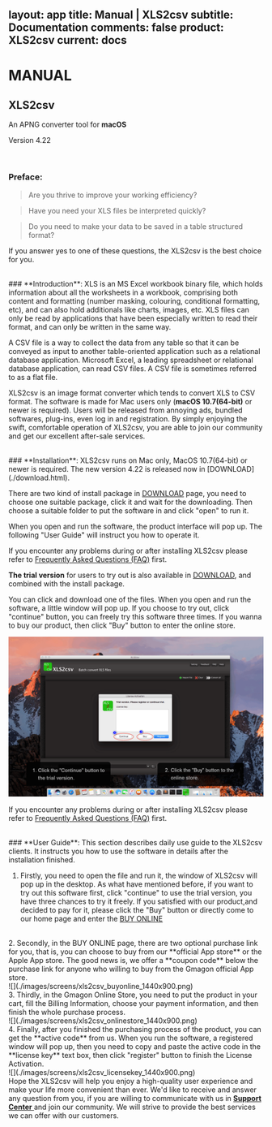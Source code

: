 layout: app
title: Manual | XLS2csv
subtitle: Documentation
comments: false
product: XLS2csv
current: docs
---

# MANUAL
## XLS2csv
An APNG converter tool for **macOS**

Version 4.22


<br>

 ### **Preface**:

>Are you thrive to improve your working efficiency?

>Have you need your XLS files be interpreted quickly?

>Do you need to make your data to be saved in a table structured format?

If you answer yes to one of these questions, the XLS2csv is the best choice for you.

<br>
### **Introduction**: 
XLS is an MS Excel workbook binary file, which holds information about all the worksheets in a workbook, comprising both content and formatting (number masking, colouring, conditional formatting, etc), and can also hold additionals like charts, images, etc. XLS files can only be read by applications that have been especially written to read their format, and can only be written in the same way.

A CSV file is a way to collect the data from any table so that it can be conveyed as input to another table-oriented application such as a relational database application. Microsoft Excel, a leading spreadsheet or relational database application, can read CSV files. A CSV file is sometimes referred to as a flat file.

XLS2csv is an image format converter which tends to convert XLS to CSV format. The software is made for Mac users only (**macOS 10.7(64-bit)** or newer is required). Users will be released from annoying ads, bundled softwares, plug-ins, even log in and registration. By simply enjoying the swift, comfortable operation of XLS2csv, you are able to join our community and get our excellent after-sale services.  

<br>
### **Installation**:
XLS2csv runs on Mac only, MacOS 10.7(64-bit) or newer is required. The new version 4.22 is released now in [DOWNLOAD](./download.html). 

There are two kind of install package in [DOWNLOAD](./download.html) page, you need to choose one suitable package, click it and wait for the downloading. Then choose a suitable folder to put the software in and click "open" to run it.   

When you open and run the software, the product interface will pop up. The following "User Guide" will instruct you how to operate it. 

If you encounter any problems during or after installing XLS2csv please refer to [Frequently Asked Questions (FAQ)](./faq.html) first.

**The trial version** for users to try out is also available in [DOWNLOAD](./download.html), and combined with the install package.


 You can click and download one of the files. When you open and run the software, a little window will pop up. If you choose to try out, click "continue" button, you can freely try this software three times. If you wanna to buy our product, then click "Buy" button to enter the online store. 

![](./images/screens/xls2csv_trialversion_1440x900.png) 

If you encounter any problems during or after installing XLS2csv please refer to [Frequently Asked Questions (FAQ)](./faq.html) first.

<br>
### **User Guide**:
This section describes daily use guide to the XLS2csv clients. It instructs you how to use the software in details after the installation finished.

1. Firstly, you need to open the file and run it, the window of XLS2csv will pop up in the desktop. As what have mentioned before, if you want to try out this software first, click "continue" to use the trial version, you have three chances to try it freely. If you satisfied with our product,and decided to pay for it, please click the "Buy" button or directly come to our home page and enter the [BUY ONLINE](./buy.html)
<br>
2. Secondly, in the BUY ONLINE page, there are two optional purchase link for you, that is, you can choose to buy from our **official App store** or the Apple App store. The good news is, we offer a **coupon code** below the purchase link for anyone who willing to buy from the Gmagon official App store. 
<br>
![](./images/screens/xls2csv_buyonline_1440x900.png) 
<br>
3. Thirdly, in the Gmagon Online Store, you need to put the product in your cart, fill the Billing Information, choose your payment information, and then finish the whole purchase process.
<br>
![](./images/screens/xls2csv_onlinestore_1440x900.png) 
<br>
4. Finally, after you finished the purchasing process of the product, you can get the **active code** from us. When you run the software, a registered window will pop up, then you need to copy and paste the active code in the **license key** text box, then click "register" button to finish the License Activation.
<br>
![](./images/screens/xls2csv_licensekey_1440x900.png)  
<br>
Hope the XLS2csv will help you enjoy a high-quality user experience and make your life more convenient than ever. We'd like to receive and answer any question from you, if you are willing to communicate with us in <a href="https://gitter.im/Gmagon/support" target="_blank"> <strong>Support Center</strong> </a> and join our community. We will strive to provide the best services we can offer with our customers. 
